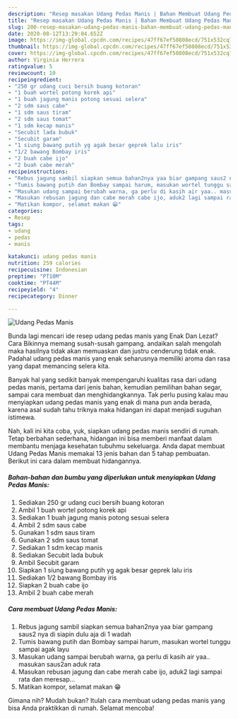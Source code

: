 ```yaml
---
description: "Resep masakan Udang Pedas Manis | Bahan Membuat Udang Pedas Manis Yang Enak Banget"
title: "Resep masakan Udang Pedas Manis | Bahan Membuat Udang Pedas Manis Yang Enak Banget"
slug: 200-resep-masakan-udang-pedas-manis-bahan-membuat-udang-pedas-manis-yang-enak-banget
date: 2020-08-12T13:29:04.652Z
image: https://img-global.cpcdn.com/recipes/47ff67ef50808ecd/751x532cq70/udang-pedas-manis-foto-resep-utama.jpg
thumbnail: https://img-global.cpcdn.com/recipes/47ff67ef50808ecd/751x532cq70/udang-pedas-manis-foto-resep-utama.jpg
cover: https://img-global.cpcdn.com/recipes/47ff67ef50808ecd/751x532cq70/udang-pedas-manis-foto-resep-utama.jpg
author: Virginia Herrera
ratingvalue: 5
reviewcount: 10
recipeingredient:
- "250 gr udang cuci bersih buang kotoran"
- "1 buah wortel potong korek api"
- "1 buah jagung manis potong sesuai selera"
- "2 sdm saus cabe"
- "1 sdm saus tiram"
- "2 sdm saus tomat"
- "1 sdm kecap manis"
- "Secubit lada bubuk"
- "Secubit garam"
- "1 siung bawang putih yg agak besar geprek lalu iris"
- "1/2 bawang Bombay iris"
- "2 buah cabe ijo"
- "2 buah cabe merah"
recipeinstructions:
- "Rebus jagung sambil siapkan semua bahan2nya yaa biar gampang saus2 nya di siapin dulu aja di 1 wadah"
- "Tumis bawang putih dan Bombay sampai harum, masukan wortel tunggu sampai agak layu"
- "Masukan udang sampai berubah warna, ga perlu di kasih air yaa.. masukan saus2an aduk rata"
- "Masukan rebusan jagung dan cabe merah cabe ijo, aduk2 lagi sampai rata dan meresap..."
- "Matikan kompor, selamat makan 😁"
categories:
- Resep
tags:
- udang
- pedas
- manis

katakunci: udang pedas manis 
nutrition: 259 calories
recipecuisine: Indonesian
preptime: "PT10M"
cooktime: "PT44M"
recipeyield: "4"
recipecategory: Dinner

---
```



![Udang Pedas Manis](https://img-global.cpcdn.com/recipes/47ff67ef50808ecd/751x532cq70/udang-pedas-manis-foto-resep-utama.jpg)

Bunda lagi mencari ide resep udang pedas manis yang Enak Dan Lezat? Cara Bikinnya memang susah-susah gampang. andaikan salah mengolah maka hasilnya tidak akan memuaskan dan justru cenderung tidak enak. Padahal udang pedas manis yang enak seharusnya memiliki aroma dan rasa yang dapat memancing selera kita.

Banyak hal yang sedikit banyak mempengaruhi kualitas rasa dari udang pedas manis, pertama dari jenis bahan, kemudian pemilihan bahan segar, sampai cara membuat dan menghidangkannya. Tak perlu pusing kalau mau menyiapkan udang pedas manis yang enak di mana pun anda berada, karena asal sudah tahu triknya maka hidangan ini dapat menjadi suguhan istimewa.




Nah, kali ini kita coba, yuk, siapkan udang pedas manis sendiri di rumah. Tetap berbahan sederhana, hidangan ini bisa memberi manfaat dalam membantu menjaga kesehatan tubuhmu sekeluarga. Anda dapat membuat Udang Pedas Manis memakai 13 jenis bahan dan 5 tahap pembuatan. Berikut ini cara dalam membuat hidangannya.

<!--inarticleads1-->

##### Bahan-bahan dan bumbu yang diperlukan untuk menyiapkan Udang Pedas Manis:

1. Sediakan 250 gr udang cuci bersih buang kotoran
1. Ambil 1 buah wortel potong korek api
1. Sediakan 1 buah jagung manis potong sesuai selera
1. Ambil 2 sdm saus cabe
1. Gunakan 1 sdm saus tiram
1. Gunakan 2 sdm saus tomat
1. Sediakan 1 sdm kecap manis
1. Sediakan Secubit lada bubuk
1. Ambil Secubit garam
1. Siapkan 1 siung bawang putih yg agak besar geprek lalu iris
1. Sediakan 1/2 bawang Bombay iris
1. Siapkan 2 buah cabe ijo
1. Ambil 2 buah cabe merah




<!--inarticleads2-->

##### Cara membuat Udang Pedas Manis:

1. Rebus jagung sambil siapkan semua bahan2nya yaa biar gampang saus2 nya di siapin dulu aja di 1 wadah
1. Tumis bawang putih dan Bombay sampai harum, masukan wortel tunggu sampai agak layu
1. Masukan udang sampai berubah warna, ga perlu di kasih air yaa.. masukan saus2an aduk rata
1. Masukan rebusan jagung dan cabe merah cabe ijo, aduk2 lagi sampai rata dan meresap...
1. Matikan kompor, selamat makan 😁




Gimana nih? Mudah bukan? Itulah cara membuat udang pedas manis yang bisa Anda praktikkan di rumah. Selamat mencoba!

